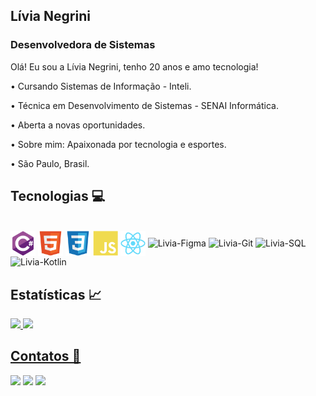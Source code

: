 ## Lívia Negrini

### Desenvolvedora de Sistemas 

<div>Olá! Eu sou a Lívia Negrini, tenho 20 anos e amo tecnologia!</div>

<div>
  <p>  • Cursando Sistemas de Informação - Inteli.</p> 
  <p>  • Técnica em Desenvolvimento de Sistemas - SENAI Informática.</p>
  <p>  • Aberta a novas oportunidades.</p>
  <p>  • Sobre mim: Apaixonada por tecnologia e esportes.</p>
  <p>  • São Paulo, Brasil.</p>
</div>
    
## Tecnologias 💻
<div style="display: inline_block"><br>
  <img align="center" alt="Livia-Csharp" height="40" width="40" src="https://raw.githubusercontent.com/devicons/devicon/master/icons/csharp/csharp-original.svg">
  <img align="center" alt="Livia-HTML" height="40" width="40" src="https://raw.githubusercontent.com/devicons/devicon/master/icons/html5/html5-original.svg">
  <img align="center" alt="Livia-CSS" height="40" width="40" src="https://raw.githubusercontent.com/devicons/devicon/master/icons/css3/css3-original.svg">
  <img align="center" alt="Livia-Js" height="40" width="40" src="https://raw.githubusercontent.com/devicons/devicon/master/icons/javascript/javascript-plain.svg">
  <img align="center" alt="Livia-React" height="40" width="40" src="https://raw.githubusercontent.com/devicons/devicon/master/icons/react/react-original.svg">
  <img align="center" alt="Livia-Figma" height="40" width="40" src="https://www.vectorlogo.zone/logos/figma/figma-icon.svg">
  <img align="center" alt="Livia-Git" height="40" width="40" src="https://www.vectorlogo.zone/logos/git-scm/git-scm-icon.svg">
  <img align="center" alt="Livia-SQL" height="40" width="40" src="https://www.svgrepo.com/show/331760/sql-database-generic.svg">
  <img align="center" alt="Livia-Kotlin" height="40" width="40" src="https://www.svgrepo.com/show/303617/kotlin-1-logo.svg">
</div>

  ## Estatísticas 📈
<div>
  <a href="https://github.com/livianegrini">
  <img height="180em" src="https://github-readme-stats.vercel.app/api?username=livianegrini&show_icons=true&theme=dark&include_all_commits=true&count_private=true"/>
  <img height="180em" src="https://github-readme-stats.vercel.app/api/top-langs/?username=livianegrini&layout=compact&langs_count=7&theme=dark"/>
</div>
    
  ## Contatos 📌
<div>
  <a href="https://br.linkedin.com/in/l%C3%ADvia-negrini-421163213" target="_blank"><img src="https://img.shields.io/badge/-LinkedIn-%230077B5?style=for-the-badge&logo=linkedin&logoColor=white" target="_blank"></a>
  <a href = "mailto:"><img src="https://img.shields.io/badge/-Gmail-%23333?style=for-the-badge&logo=gmail&logoColor=white" target="_blank"></a>
  <a href="https://instagram.com/livia.negrini" target="_blank"><img src="https://img.shields.io/badge/-Instagram-%23E4405F?style=for-the-badge&logo=instagram&logoColor=white" target="_blank"></a>
</div>
